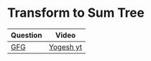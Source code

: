 Transform to Sum Tree
===


|Question|Video|
|-|-|
|[GFG](https://practice.geeksforgeeks.org/problems/transform-to-sum-tree/1)|[Yogesh yt](https://youtu.be/XpeA8w44xeo)|